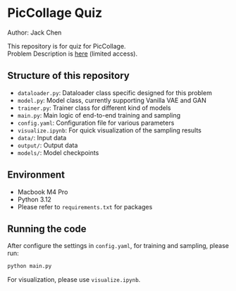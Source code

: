 # PicCollage Quiz
Author: Jack Chen  

This repository is for quiz for PicCollage.  
Problem Description is [here](https://docs.google.com/document/d/1SDjUvafOoxBjxCCtMns8GibLN-h_0nsgRzN93s1IbJw/edit?tab=t.0) (limited access).  

## Structure of this repository
- `dataloader.py`: Dataloader class specific designed for this problem  
- `model.py`: Model class, currently supporting Vanilla VAE and GAN  
- `trainer.py`: Trainer class for different kind of models  
- `main.py`: Main logic of end-to-end training and sampling  
- `config.yaml`: Configuration file for various parameters  
- `visualize.ipynb`: For quick visualization of the sampling results  
- `data/`: Input data  
- `output/`: Output data  
- `models/`: Model checkpoints  

## Environment
- Macbook M4 Pro
- Python 3.12
- Please refer to `requirements.txt` for packages

## Running the code
After configure the settings in `config.yaml`, for training and sampling, please run:
```bash
python main.py
```

For visualization, please use `visualize.ipynb`.